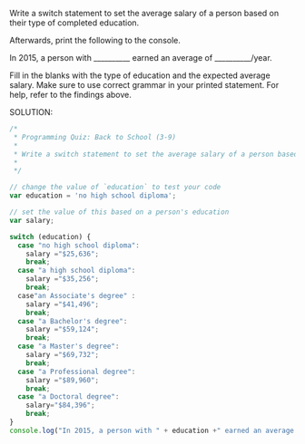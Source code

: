 Write a switch statement to set the average salary of a person based on their type of completed education.

Afterwards, print the following to the console.

In 2015, a person with __________ earned an average of __________/year.

Fill in the blanks with the type of education and the expected average salary. Make sure to use correct grammar in your printed statement. For help, refer to the findings above.

SOLUTION:
```javascript
/*
 * Programming Quiz: Back to School (3-9)
 *
 * Write a switch statement to set the average salary of a person based on their type of completed education.
 *
 */

// change the value of `education` to test your code
var education = 'no high school diploma';

// set the value of this based on a person's education
var salary;

switch (education) {
  case "no high school diploma":
    salary ="$25,636";
    break;
  case "a high school diploma":
    salary ="$35,256";
    break;
  case"an Associate's degree" :
    salary ="$41,496";
    break;
  case "a Bachelor's degree":
    salary ="$59,124";
    break;
  case "a Master's degree": 
    salary ="$69,732";
    break;
  case "a Professional degree":
    salary ="$89,960";
    break;
  case "a Doctoral degree":
    salary="$84,396";
    break;
}
console.log("In 2015, a person with " + education +" earned an average of "+ salary+"/year.");

